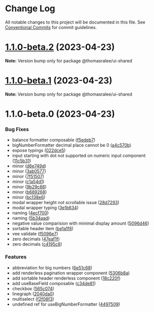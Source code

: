 # Change Log

All notable changes to this project will be documented in this file.
See [Conventional Commits](https://conventionalcommits.org) for commit guidelines.

# [1.1.0-beta.2](https://github.com/ThomasRalee/ui/compare/@thomasralee/ui-shared@1.1.0-beta.1...@thomasralee/ui-shared@1.1.0-beta.2) (2023-04-23)

**Note:** Version bump only for package @thomasralee/ui-shared





# [1.1.0-beta.1](https://github.com/ThomasRalee/ui/compare/@thomasralee/ui-shared@1.1.0-beta.0...@thomasralee/ui-shared@1.1.0-beta.1) (2023-04-23)

**Note:** Version bump only for package @thomasralee/ui-shared





# 1.1.0-beta.0 (2023-04-23)


### Bug Fixes

* balance formatter composable ([f5edeb7](https://github.com/ThomasRalee/ui/commit/f5edeb75e0a240011cc4f9a8face4b303198c221))
* bigNumberFormatter decimal place cannot be 0 ([a4c570b](https://github.com/ThomasRalee/ui/commit/a4c570b90bd346b05c56dc126f0d7a53c64a73dc))
* expose typings ([022dce5](https://github.com/ThomasRalee/ui/commit/022dce59b66ab3c29e1fbebea61186a7c1f1c900))
* input starting with dot not supported on numeric input component ([11c5b31](https://github.com/ThomasRalee/ui/commit/11c5b3130a0fdbc9a2af4558950a91af56541e66))
* minor ([d6e749d](https://github.com/ThomasRalee/ui/commit/d6e749dc388f9fa857f8fa456d09541167c910c7))
* minor ([3ab0577](https://github.com/ThomasRalee/ui/commit/3ab0577ea4897f9fb9169b5ed385f42ca6190d53))
* minor ([7f51507](https://github.com/ThomasRalee/ui/commit/7f51507d0f7845b7c5a4ba08329fd35b671e766e))
* minor ([c1a54d1](https://github.com/ThomasRalee/ui/commit/c1a54d1cec1a00aba67c4e4546d1a9eb57550d91))
* minor ([9b29c88](https://github.com/ThomasRalee/ui/commit/9b29c88b696c3d8f1d6dc0145b8e6d87798ec540))
* minor ([b689268](https://github.com/ThomasRalee/ui/commit/b689268736471a0748e98822974038e60977582a))
* minor ([bc138e6](https://github.com/ThomasRalee/ui/commit/bc138e6efc098f09ff665c744c366e789f8da9f9))
* modal wrapper height not scrollable issue ([28d7293](https://github.com/ThomasRalee/ui/commit/28d7293880fecfd016cacf2e7f5a59ec4f75310d))
* modal wrapper typing ([3e1b634](https://github.com/ThomasRalee/ui/commit/3e1b63434031c9bc76b270cfee25d81e1dd8e74c))
* naming ([4ecf700](https://github.com/ThomasRalee/ui/commit/4ecf70080cca6045cd05c924c212752436f3db32))
* naming ([5b34aad](https://github.com/ThomasRalee/ui/commit/5b34aad9fc72298d86edf4e868076bd785f3ee85))
* negative value comparision with minimal display amount ([5096d46](https://github.com/ThomasRalee/ui/commit/5096d46504c63ebb3dfa13727fb2725b0df01702))
* sortable header item ([be1a1f8](https://github.com/ThomasRalee/ui/commit/be1a1f869410e4ac9cd467c5370877835a0fd487))
* vee validate ([f5096e7](https://github.com/ThomasRalee/ui/commit/f5096e729734dcd9a7458a8f4e721101a8f490d9))
* zero decimals ([47eaf1f](https://github.com/ThomasRalee/ui/commit/47eaf1ff6512310224eed1a805637a751e1907ab))
* zero decimals ([c4195c8](https://github.com/ThomasRalee/ui/commit/c4195c8ac375ab23f8242902abb7d7250c97b0bd))


### Features

* abbreviation for big numbers ([6e51c68](https://github.com/ThomasRalee/ui/commit/6e51c68ee8bfeb6137dd66dcd2f6278773c1fc22))
* add renderless pagination wrapper component ([5306b8a](https://github.com/ThomasRalee/ui/commit/5306b8ae8ce34a2eeabbd0fa6aaccd99b96b79bf))
* add sortable header renderless component ([18c220f](https://github.com/ThomasRalee/ui/commit/18c220f1643c309d54e0c2559d7d5910c2d78061))
* add useBaseField composable ([c34de81](https://github.com/ThomasRalee/ui/commit/c34de817b014f322ffd07cc503cbdbdcf6cdab06))
* checkbox ([565c074](https://github.com/ThomasRalee/ui/commit/565c074220572d0f4cb0fab7bb8f61edc1f1eed5))
* linegraph ([2040da0](https://github.com/ThomasRalee/ui/commit/2040da078452e375a031e16b162691627e2ef87f))
* multiselect ([f2f08f3](https://github.com/ThomasRalee/ui/commit/f2f08f3c0b35733c7092392315ca5418dbfa631f))
* undefined ref for useBigNumberFormatter ([4497509](https://github.com/ThomasRalee/ui/commit/44975096cf1ecb26e46c36d52fc2381d2032d6c3))
